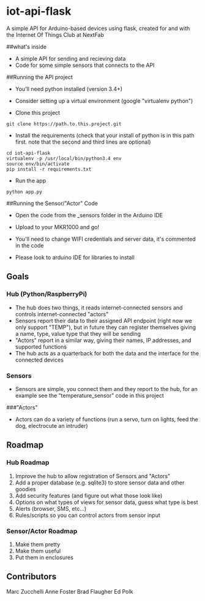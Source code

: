 # iot-api-flask
A simple API for Arduino-based devices using flask, created for and with the Internet Of Things Club at NextFab

##what's inside

* A simple API for sending and recieving data
* Code for some simple sensors that connects to the API

##Running the API project

* You'll need python installed (version 3.4+)

* Consider setting up a virtual environment (google "virtualenv python")

* Clone this project
```
git clone https://path.to.this.project.git
```

* Install the requirements (check that your install of python is in this path first. note that the second and third lines are optional)
```
cd iot-api-flask
virtualenv -p /usr/local/bin/python3.4 env
source env/bin/activate
pip install -r requirements.txt
```

* Run the app
```
python app.py
```

##Running the Sensor/"Actor" Code
* Open the code from the _sensors folder in the Arduino IDE

* Upload to your MKR1000 and go!

* You'll need to change WIFI credentials and server data, it's commented in the code

* Please look to arduino IDE for libraries to install

## Goals

### Hub (Python/RaspberryPi)

* The hub does two things, it reads internet-connected sensors and controls internet-connected "actors"
* Sensors report their data to their assigned API endpoint (right now we only support "TEMP"), but in future they can register themselves giving a name, type, value type that they will be sending
* "Actors" report in a similar way, giving their names, IP addresses, and supported functions
* The hub acts as a quarterback for both the data and the interface for the connected devices

### Sensors

* Sensors are simple, you connect them and they report to the hub, for an example see the "temperature_sensor" code in this project

###"Actors"

* Actors can do a variety of functions (run a servo, turn on lights, feed the dog, electrocute an intruder)

## Roadmap

### Hub Roadmap

1. Improve the hub to allow registration of Sensors and "Actors" 
2. Add a proper database (e.g. sqlite3) to store sensor data and other goodies
3. Add security features (and figure out what those look like)
4. Options on what types of views for sensor data, guess what type is best
5. Alerts (browser, SMS, etc...)
6. Rules/scripts so you can control actors from sensor input

### Sensor/Actor Roadmap

1. Make them pretty
2. Make them useful
3. Put them in enclosures

## Contributors 

Marc Zucchelli
Anne Foster
Brad Flaugher
Ed Polk

